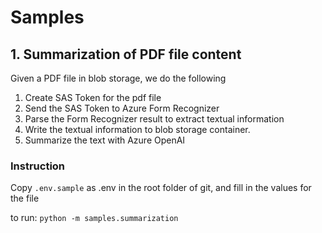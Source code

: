 # Samples

## 1. Summarization of PDF file content

Given a PDF file in blob storage, we do the following

1. Create SAS Token for the pdf file
2. Send the SAS Token to Azure Form Recognizer
3. Parse the Form Recognizer result to extract textual information
4. Write the textual information to blob storage container.
5. Summarize the text with Azure OpenAI

### Instruction

Copy `.env.sample` as .env in the root folder of git, and fill in the values for
the file

to run: `python -m samples.summarization`
